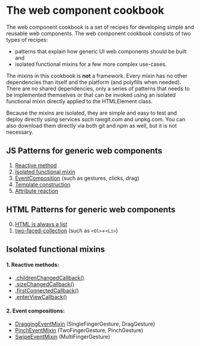 # The web component cookbook
The web component cookbook is a set of recipes for developing simple and reusable web components. 
The web component cookbook consists of two types of recipes:
* patterns that explain how generic UI web components should be built and 
* isolated functional mixins for a few more complex use-cases.

The mixins in this cookbook is **not** a framework. Every mixin has no
other dependencies than itself and the platform (and polyfills when needed). 
There are no shared dependencies, only a series of patterns that needs to be implemented themselves
or that can be invoked using an isolated functional mixin directly applied to the HTMLElement class.

Because the mixins are isolated, they are simple and easy to test and deploy directly using services 
such rawgit.com and unpkg.com. You can also download them directly via both git and npm as well, 
but it is not necessary.

## JS Patterns for generic web components
1. [Reactive method](tutorials/Pattern1_ReactiveMethod.md)
2. [Isolated functional mixin](tutorials/Pattern2_FunctionalMixin.md)
3. [EventComposition](tutorials/Pattern4_EventComposition.md) (such as gestures, clicks, drag)
5. [Template construction](tutorials/Pattern5_ConstructTemplate.md)
6. [Attribute reaction](tutorials/Pattern6_AttributeReaction.md)

## HTML Patterns for generic web components
0. [HTML is always a list](tutorials/Pattern0_HTMLList.md)
4. [two-faced-collection](tutorials/Pattern3_TwoFacedCollection.md) (such as `<Ol>`+`<Li>`)

## Isolated functional mixins
#### 1. Reactive methods:
* [.childrenChangedCallback()](tutorials/Mixin1_ChildrenChangedMixin.md)
* [.sizeChangedCallback()](tutorials/Mixin2_SizeChangedMixin.md)
* [.firstConnectedCallback()](tutorials/Mixin4_FirstConnectedMixin.md)
* [.enterViewCallback()](tutorials/Mixin5_EnterViewMixin.md)

#### 2. Event compositions:
* [DraggingEventMixin](tutorials/Mixin3_DraggingEventMixin.md) (SingleFingerGesture, DragGesture)
* [PinchEventMixin](tutorials/Mixin6_PinchEventMixin.md) (TwoFingerGesture, PinchGesture)
* [SwipeEventMixin](tutorials/Mixin7_SwipeEventMixin.md) (MultiFingerGesture)
